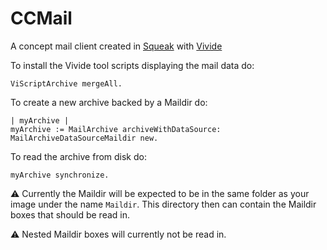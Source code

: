 # CCMail
A concept mail client created in [Squeak](http://squeak.org) with [Vivide](https://github.com/hpi-swa/vivide)

To install the Vivide tool scripts displaying the mail data do:

```smalltalk
ViScriptArchive mergeAll.
```

To create a new archive backed by a Maildir do:

```smalltalk
| myArchive |
myArchive := MailArchive archiveWithDataSource: MailArchiveDataSourceMaildir new.
```

To read the archive from disk do:

```smalltalk
myArchive synchronize.
```

:warning: Currently the Maildir will be expected to be in the same folder as your image under the name ```Maildir```. This directory then can contain the Maildir boxes that should be read in.

:warning: Nested Maildir boxes will currently not be read in.
